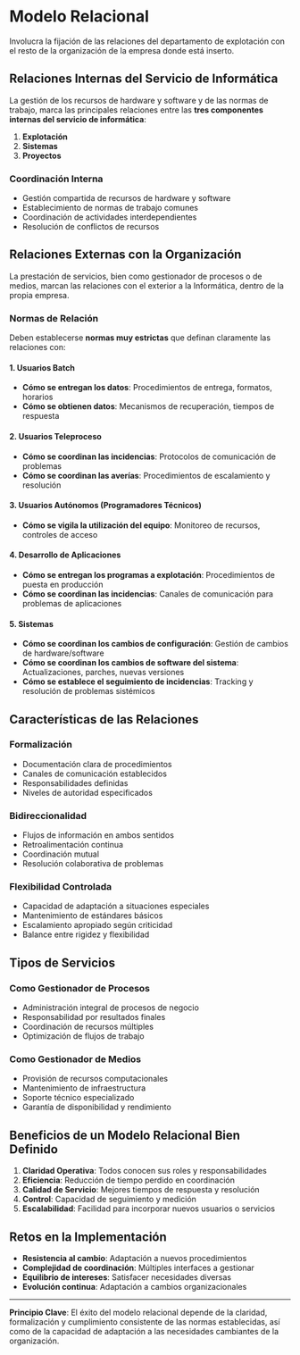 # Modelo Relacional

Involucra la fijación de las relaciones del departamento de explotación con el resto de la organización de la empresa donde está inserto.

## Relaciones Internas del Servicio de Informática

La gestión de los recursos de hardware y software y de las normas de trabajo, marca las principales relaciones entre las **tres componentes internas del servicio de informática**:

1. **Explotación**
2. **Sistemas** 
3. **Proyectos**

### Coordinación Interna
- Gestión compartida de recursos de hardware y software
- Establecimiento de normas de trabajo comunes
- Coordinación de actividades interdependientes
- Resolución de conflictos de recursos

## Relaciones Externas con la Organización

La prestación de servicios, bien como gestionador de procesos o de medios, marcan las relaciones con el exterior a la Informática, dentro de la propia empresa.

### Normas de Relación

Deben establecerse **normas muy estrictas** que definan claramente las relaciones con:

#### 1. Usuarios Batch
- **Cómo se entregan los datos**: Procedimientos de entrega, formatos, horarios
- **Cómo se obtienen datos**: Mecanismos de recuperación, tiempos de respuesta

#### 2. Usuarios Teleproceso  
- **Cómo se coordinan las incidencias**: Protocolos de comunicación de problemas
- **Cómo se coordinan las averías**: Procedimientos de escalamiento y resolución

#### 3. Usuarios Autónomos (Programadores Técnicos)
- **Cómo se vigila la utilización del equipo**: Monitoreo de recursos, controles de acceso

#### 4. Desarrollo de Aplicaciones
- **Cómo se entregan los programas a explotación**: Procedimientos de puesta en producción
- **Cómo se coordinan las incidencias**: Canales de comunicación para problemas de aplicaciones

#### 5. Sistemas
- **Cómo se coordinan los cambios de configuración**: Gestión de cambios de hardware/software
- **Cómo se coordinan los cambios de software del sistema**: Actualizaciones, parches, nuevas versiones
- **Cómo se establece el seguimiento de incidencias**: Tracking y resolución de problemas sistémicos

## Características de las Relaciones

### Formalización
- Documentación clara de procedimientos
- Canales de comunicación establecidos
- Responsabilidades definidas
- Niveles de autoridad especificados

### Bidireccionalidad
- Flujos de información en ambos sentidos
- Retroalimentación continua
- Coordinación mutual
- Resolución colaborativa de problemas

### Flexibilidad Controlada
- Capacidad de adaptación a situaciones especiales
- Mantenimiento de estándares básicos
- Escalamiento apropiado según criticidad
- Balance entre rigidez y flexibilidad

## Tipos de Servicios

### Como Gestionador de Procesos
- Administración integral de procesos de negocio
- Responsabilidad por resultados finales
- Coordinación de recursos múltiples
- Optimización de flujos de trabajo

### Como Gestionador de Medios
- Provisión de recursos computacionales
- Mantenimiento de infraestructura
- Soporte técnico especializado
- Garantía de disponibilidad y rendimiento

## Beneficios de un Modelo Relacional Bien Definido

1. **Claridad Operativa**: Todos conocen sus roles y responsabilidades
2. **Eficiencia**: Reducción de tiempo perdido en coordinación
3. **Calidad de Servicio**: Mejores tiempos de respuesta y resolución
4. **Control**: Capacidad de seguimiento y medición
5. **Escalabilidad**: Facilidad para incorporar nuevos usuarios o servicios

## Retos en la Implementación

- **Resistencia al cambio**: Adaptación a nuevos procedimientos
- **Complejidad de coordinación**: Múltiples interfaces a gestionar
- **Equilibrio de intereses**: Satisfacer necesidades diversas
- **Evolución continua**: Adaptación a cambios organizacionales

---

**Principio Clave**: El éxito del modelo relacional depende de la claridad, formalización y cumplimiento consistente de las normas establecidas, así como de la capacidad de adaptación a las necesidades cambiantes de la organización. 